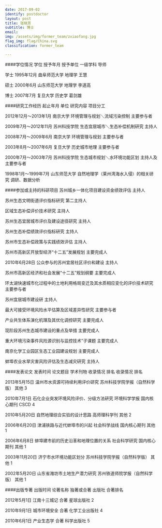 ```yaml
---
date: 2017-09-02
identify: postdoctor
layout: post
title: 张晓芳
subtitle: 博士
email:
img: /assets/img/former_team/zxiaofang.jpg
flag_img: flag/China.svg
classification: former_team

---
```


####学位情况
学位  授予年月      授予单位     一级学科      导师

学士  1995年12月   曲阜师范大学   地理学       王慧

硕士  2000年6月    山东师范大学   地理学       李道高

博士  2007年7月    复旦大学      历史学       葛剑雄

####研究工作经历
起止年月                  单位                研究内容                          项目分工                                                  

2012年12月～2013年1月    南京大学        环境管理与规划＼流域污染控制              主要参与者

2009年7月～2012年11月    苏州科技学院 生态宜居城市＼生态补偿机制研究                 主持人

2008年7月～2009年6月      南京大学        环境管理与规划                         主要参与者

2003年8月～2007年6月      复旦大学        历史城市地理                           主要参与者

2000年7月～2003年7月      苏州科技学院 生态城市规划＼水环境功能区划               主持人及主要参与者

1998年1月～1999年7月      山东师范大学 自然地理学（莱州湾海水入侵）的相关研究       调研、数据分析

####参加或主持的科研项目
苏州城乡一体化项目建设资金绩效评估 主持人

苏州生态文明街道评价指标研究 第二主持人

区域生态补偿评价技术研究 主持人

苏州生态宜居城市评价及建设途径研究 主持人

苏州生态补偿绩效评价指标研究 主持人

苏州市生态补偿政策与实践绩效评估 主持人

苏州市高新区开放型经济“十二五”发展规划 主要完成人

2010年6月28日 公众参与的苏州宜居社区评价和建设 主持人

苏州市高新区经济和社会发展“十二五”规划纲要 主要完成人

环太湖快速城市化过程中的土地利用格局变迁及其水质相应变化的评价技术研究 主要参与者

苏州宜居城市建设研 主持人

最大可接受环境风险水平估算及区域差异性研究 主要参与者

产业共生体系演化机理及其优化调控研究 主要完成人

现阶段苏州生态城市建设的重点及举措 主要完成人

重大环境污染事件风险源识别与监控技术”子课题 主要完成人

南京化学工业园区生态工业园建设规划 主要完成人

蚌埠农业水旱灾害风险评估及生态减灾研究 主持人

####发表论文
发表时间  论文题目            学术刊物          收录情况       排名                          收录情况       排名

2013年5月15日     温州市水资源可持续利用评价研究                  苏州科技学院学报（自然科学版）    其他         3

2010年7月1日       石化企业突发环境风险评价、分级方法研究         环境科学学报 国内核心期刊         CSCD         4

2010年5月20日     自然地理综合实验的设计思路                        高师理科学刊                  其他         2

2006年6月20日     津浦铁路与近代蚌埠市的兴起                         社会科学战线 国内核心期刊     其他         1

2006年6月8日       蚌埠建市前的历史沿革和地理位置的关系          社会科学研究 国内核心期刊          其他         1

2003年11月20日   济宁市水环境功能区划分                           苏州科技学院学报（自然科学版）   其他         1

2002年5月20日     山东省潍坊市土地生产潜力研究                      苏州铁道师院学报（自然科学版）  其他         1

####出版专著
出版时间            论著名称         独著或合著         出版社           合著排名

2012年5月1日        江南十三城记       合著             星球出版社         2

2010年9月1日        城市环境安全       合著             化学工业出版社      4

2010年6月1日          产业生态学      合著              科学出版社         5
